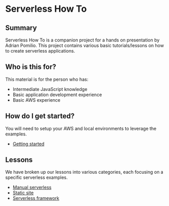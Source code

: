 # Serverless How To

## Summary
Serverless How To is a companion project for a hands on presentation by Adrian Pomilio.  This project contains various basic tutorials/lessons on how to create serverless applications.

## Who is this for?
This material is for the person who has:

+ Intermediate JavaScript knowledge
+ Basic application development experience
+ Basic AWS experience


##  How do I get started?
You will need to setup your AWS and local environments to leverage the examples.

+ [Getting started](getting-started/README.md)

## Lessons
We have broken up our lessons into various categories, each focusing on a specific serverless examples.

+ [Manual serverless](manual-serverless/README.md)
+ [Static site](static-site-serverless/README.md)
+ [Serverless framework](serverless-framework/README.md)

